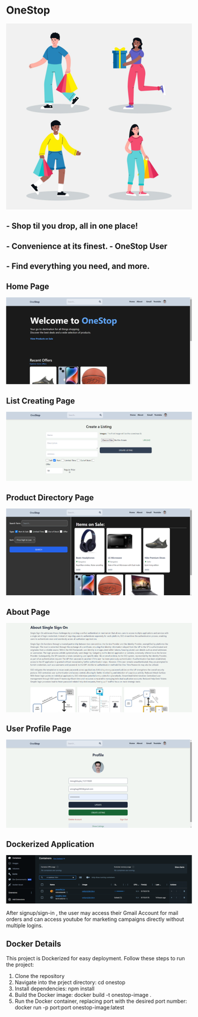 # OneStop

![Shopping](4937879.jpg)

## - Shop til you drop, all in one place!
## - Convenience at its finest. - OneStop User
## - Find everything you need, and more.


## Home Page
![Home Page](Homw.png)

## List Creating Page
![List Creating Page](createlisting.png)

## Product Directory Page
![Product Directory Page](listingdir.png)

## About Page
![About Page](aboutsso.png)

## User Profile Page
![User Profile Page](userprof.png)

## Dockerized Application
![Docker](docker.png)

After signup/sign-in , the user may access their Gmail Account for mail orders and can access youtube for marketing campaigns directly without multiple logins.
## Docker Details

This project is Dockerized for easy deployment. Follow these steps to run the project:

1. Clone the repository
2. Navigate into the prject directory:
   cd onestop
3. Install dependencies:
   npm install
4. Build the Docker image:
   docker build -t onestop-image .
5. Run the Docker container, replacing port with the desired port number:
   docker run -p port:port onestop-image:latest
